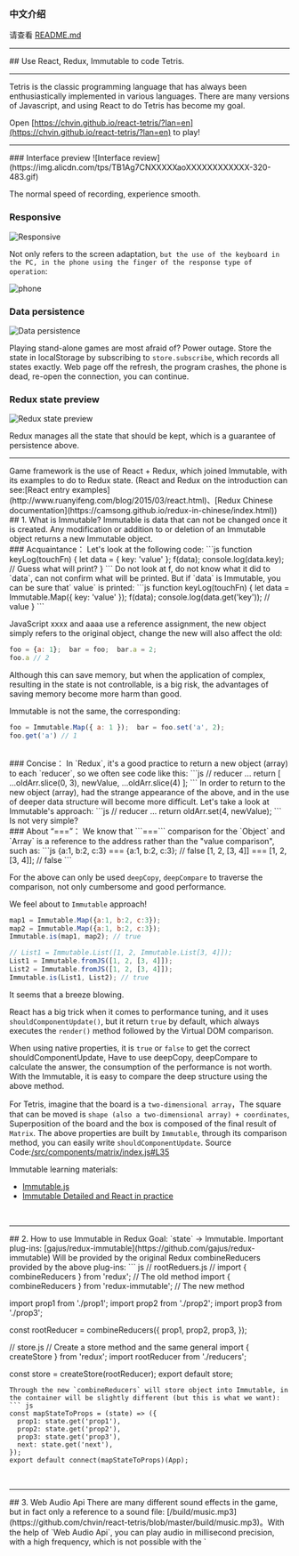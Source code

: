 ### 中文介绍
请查看 [README.md](https://github.com/chvin/react-tetris/blob/master/README.md)
<hr />
## Use React, Redux, Immutable to code Tetris.
<hr />
Tetris is the classic programming language that has always been enthusiastically implemented in various languages. There are many versions of Javascript, and using React to do Tetris has become my goal.

Open [https://chvin.github.io/react-tetris/?lan=en](https://chvin.github.io/react-tetris/?lan=en) to play!

<hr />
### Interface preview
![Interface review](https://img.alicdn.com/tps/TB1Ag7CNXXXXXaoXXXXXXXXXXXX-320-483.gif)

The normal speed of recording, experience smooth.
<br />
### Responsive
![Responsive](https://img.alicdn.com/tps/TB1AdjZNXXXXXcCapXXXXXXXXXX-480-343.gif)

Not only refers to the screen adaptation, `but the use of the keyboard in the PC, in the phone using the finger of the response type of operation`:

![phone](https://img.alicdn.com/tps/TB1kvJyOVXXXXbhaFXXXXXXXXXX-320-555.gif)
<br />
### Data persistence
![Data persistence](https://img.alicdn.com/tps/TB1EY7cNXXXXXXraXXXXXXXXXXX-320-399.gif)

Playing stand-alone games are most afraid of? Power outage. Store the state in localStorage by subscribing to `store.subscribe`, which records all states exactly. Web page off the refresh, the program crashes, the phone is dead, re-open the connection, you can continue.
<br />
### Redux state preview
![Redux state preview](https://img.alicdn.com/tps/TB1hGQqNXXXXXX3XFXXXXXXXXXX-640-381.gif)

Redux manages all the state that should be kept, which is a guarantee of persistence above.
<br />
<hr />
Game framework is the use of React + Redux, which joined Immutable, with its examples to do to Redux state. (React and Redux on the introduction can see:[React entry examples](http://www.ruanyifeng.com/blog/2015/03/react.html)、[Redux Chinese documentation](https://camsong.github.io/redux-in-chinese/index.html))
<br />
## 1. What is Immutable?
Immutable is data that can not be changed once it is created. Any modification or addition to or deletion of an Immutable object returns a new Immutable object.
<br />
### Acquaintance：
Let's look at the following code:
```js
function keyLog(touchFn) {
  let data = { key: 'value' };
  f(data);
  console.log(data.key); // Guess what will print?
}
```
Do not look at f, do not know what it did to `data`, can not confirm what will be printed. But if `data` is Immutable, you can be sure that` value` is printed:
```js
function keyLog(touchFn) {
  let data = Immutable.Map({ key: 'value' });
  f(data);
  console.log(data.get('key'));  // value
}
```

JavaScript xxxx and aaaa use a reference assignment, the new object simply refers to the original object, change the new will also affect the old:
```js
foo = {a: 1};  bar = foo;  bar.a = 2;
foo.a // 2
```
Although this can save memory, but when the application of complex, resulting in the state is not controllable, is a big risk, the advantages of saving memory become more harm than good.

Immutable is not the same, the corresponding:
```js
foo = Immutable.Map({ a: 1 });  bar = foo.set('a', 2);
foo.get('a') // 1
```
<br />
### Concise：
In `Redux`, it's a good practice to return a new object (array) to each `reducer`, so we often see code like this:
```js
// reducer
...
return [
   ...oldArr.slice(0, 3),
   newValue,
   ...oldArr.slice(4)
];
```
In order to return to the new object (array), had the strange appearance of the above, and in the use of deeper data structure will become more difficult.
Let's take a look at Immutable's approach:
```js
// reducer
...
return oldArr.set(4, newValue);
```
Is not very simple?
<br />
### About “===”：
We know that ```===``` comparison for the `Object` and `Array` is a reference to the address rather than the "value comparison", such as:
```js
{a:1, b:2, c:3} === {a:1, b:2, c:3}; // false
[1, 2, [3, 4]] === [1, 2, [3, 4]]; // false
```

For the above can only be used `deepCopy`, `deepCompare` to traverse the comparison, not only cumbersome and good performance.

We feel about to `Immutable` approach!
```js
map1 = Immutable.Map({a:1, b:2, c:3});
map2 = Immutable.Map({a:1, b:2, c:3});
Immutable.is(map1, map2); // true

// List1 = Immutable.List([1, 2, Immutable.List[3, 4]]);
List1 = Immutable.fromJS([1, 2, [3, 4]]);
List2 = Immutable.fromJS([1, 2, [3, 4]]);
Immutable.is(List1, List2); // true
```
It seems that a breeze blowing.

React has a big trick when it comes to performance tuning, and it uses `shouldComponentUpdate()`, but it return `true` by default, which always executes the `render()` method followed by the Virtual DOM comparison.

When using native properties, it is `true` or `false` to get the correct shouldComponentUpdate, Have to use deepCopy, deepCompare to calculate the answer, the consumption of the performance is not worth. With the Immutable, it is easy to compare the deep structure using the above method.

For Tetris, imagine that the board is a `two-dimensional array`，The square that can be moved is `shape (also a two-dimensional array) + coordinates`, Superposition of the board and the box is composed of the final result of `Matrix`. The above properties are built by `Immutable`, through its comparison method, you can easily write `shouldComponentUpdate`. Source Code:[/src/components/matrix/index.js#L35](https://github.com/chvin/react-tetris/blob/master/src/components/matrix/index.js#L35)

Immutable learning materials:
* [Immutable.js](http://facebook.github.io/immutable-js/)
* [Immutable Detailed and React in practice](https://github.com/camsong/blog/issues/3)

<br />
<hr />
## 2. How to use Immutable in Redux
Goal: `state` -> Immutable.
Important plug-ins: [gajus/redux-immutable](https://github.com/gajus/redux-immutable)
Will be provided by the original Redux combineReducers provided by the above plug-ins:
``` js
// rootReduers.js
// import { combineReducers } from 'redux'; // The old method
import { combineReducers } from 'redux-immutable'; // The new method

import prop1 from './prop1';
import prop2 from './prop2';
import prop3 from './prop3';

const rootReducer = combineReducers({
  prop1, prop2, prop3,
});


// store.js
// Create a store method and the same general
import { createStore } from 'redux';
import rootReducer from './reducers';

const store = createStore(rootReducer);
export default store;
```
Through the new `combineReducers` will store object into Immutable, in the container will be slightly different (but this is what we want):
``` js
const mapStateToProps = (state) => ({
  prop1: state.get('prop1'),
  prop2: state.get('prop2'),
  prop3: state.get('prop3'),
  next: state.get('next'),
});
export default connect(mapStateToProps)(App);
```

<br />
<hr />
## 3. Web Audio Api
There are many different sound effects in the game, but in fact only a reference to a sound file: [/build/music.mp3](https://github.com/chvin/react-tetris/blob/master/build/music.mp3)。With the help of `Web Audio Api`, you can play audio in millisecond precision, with a high frequency, which is not possible with the `<audio>` tag. Press the arrow keys to move the box while the game is in progress, you can hear high-frequency sound.

![Web audio advanced](https://img.alicdn.com/tps/TB1fYgzNXXXXXXnXpXXXXXXXXXX-633-358.png)

`WAA` is a new set of relatively independent interface system, the audio file has a higher processing power and more professional built-in audio effects, is the W3C recommended interface, can deal with professional "sound speed, volume, environment, sound visualization, High-frequency, sound to "and other needs, the following figure describes the use of WAA process.

![Process](https://img.alicdn.com/tps/TB1nBf1NXXXXXagapXXXXXXXXXX-520-371.png)

Where Source represents an audio source, Destination represents the final output, and multiple Source compose the Destination.
Source Code:[/src/unit/music.js](https://github.com/chvin/react-tetris/blob/master/src/unit/music.js) To achieve ajax loading mp3, and to WAA, control the playback process.

`WAA` support in the latest 2 versions of each browser([CanIUse](http://caniuse.com/#search=webaudio))

![browser compatibility](https://img.alicdn.com/tps/TB15z4VOVXXXXahaXXXXXXXXXXX-679-133.png)

IE camp can be seen with most of the Andrews machine can not be used, the other ok.

Web Audio Api learning materials:
* [Web audio concepts and usage| MDN](https://developer.mozilla.org/en-US/docs/Web/API/Web_Audio_API)
* [Getting Started with Web Audio API](http://www.html5rocks.com/en/tutorials/webaudio/intro/)

<br />
<hr />
## 4. Game on the experience of optimization
* Experience:
	* Press the arrow keys to move the level of vertical and horizontal movement of the trigger frequency is different, the game can define the trigger frequency, instead of the original event frequency, the source code:[/src/unit/event.js](https://github.com/chvin/react-tetris/blob/master/src/unit/event.js) ;
	* Left and right to move the delay can drop the speed, but when moving in the wall smaller delay; in the speed of 6 through the delay will ensure a complete horizontal movement in a row;
	* The `touchstart` and `mousedown` events are also registered for the button for responsive games. When `touchstart` occurs, `mousedown` is not triggered, and when `mousedown` occurs, the `mouseup` simulator `mouseup` will also be listened to as `mouseup`, since the mouse-removed event element can not fire. Source Code:[/src/components/keyboard/index.js](https://github.com/chvin/react-tetris/blob/master/src/components/keyboard/index.js);
	* The `visibilitychange` event, when the page is hidden\switch, the game will not proceed, switch back will continue, the `focus` state has also been written into the Redux. So when playing with the phone to `call`, the progress of the game will be saved; PC open the game do not hear any other gameover, which is a bit like `ios` application switch;
	* In the game `any` time to refresh the page, (such as the elimination of the box, the end of the game) can restore the current state;
	* The only game used in the picture is ![image](https://img.alicdn.com/tps/TB1qq7kNXXXXXacXFXXXXXXXXXX-400-186.png), the other is CSS;
	* Game compatible with Chrome, Firefox, IE9 +, Edge, etc .;
* Rules：
	* You can specify the initial board (ten levels) and speed (six levels) when the game does not start;
	* 100 points for 1 line, 300 points for 2 lines, 700 points for 3 lines, 1500 points for 4 lines;
	* The drop speed of the box increases with the number of rows eliminated (one level for every 20 lines);

<br />
<hr />
## 5. Experience in Development
* For all `component` are written `shouldComponentUpdate`, on the phone's performance is relatively significant improvement. Large and medium-sized applications in the face of performance problems, write `shouldComponentUpdate` will help you.
* `Stateless Functional Components`([Stateless Functional Components](https://medium.com/@joshblack/stateless-components-in-react-0-14-f9798f8b992d#.xjqnbfx4e)) is no lifecycle. And because the above factors, all components need to life cycle shouldComponentUpdate, so no stateless components.
* In the `webpack.config.js` devServer attribute to write `host: '0.0.0.0'`, can be used in the development of ip visit, not limited to localhost;
* Redux in the `store` not only connect to the method passed to `container`, you can jump out of the component, in other documents out to do flow control (dispatch), the source code:[/src/control/states.js](https://github.com/chvin/react-tetris/blob/master/src/control/states.js)；
* React + Redux do with the persistence is very convenient, as long as the redux state of storage, reduers do read in each of the initialization time.
* By configuring `.eslintrc.js` and `webpack.config.js`, the `ESLint` test is integrated in the project. Using ESLint allows coding to be written to specifications, effectively controlling code quality. Code that does not conform to the specifications can be found through the IDE and the console at development time (or build time). reference:[Airbnb React/JSX Style Guide](https://github.com/airbnb/javascript/tree/master/react)；

<br />
<hr />
## 6. Summary
* As a React hand application, in the realization of the process found a small "box" or a lot of details can be optimized and polished, this time is a test of a front-end engineers and the skill of the time carefully.
* Optimization of the direction of both React itself, such as what state is stored by the Redux, which states to the state of the component like; and out of the framework of the product can have a lot of features to play, in order to meet your needs, these will be natural propulsion technology development of.
* An application from scratch, the function slowly accumulate bit by bit, it will build into a high-rise, do not fear it difficult to have the idea to knock on it. ^_^

<br />
<hr />
## 7. Development
### Install
```
npm install
```
### Run
```
npm start
```
open [http://0.0.0.0:8080/](http://0.0.0.0:8080/)
### multi-language
In the [i18n.json](https://github.com/chvin/react-tetris/blob/master/i18n.json) configuration in the multi-language environment, the use of "lan" parameter matching language such as: `https://chvin.github.io/react-tetris/?lan=en`
### Build
* Mac:
```
npm run build
```
* Windows:
```
npm run windowsBuild
```

Build the results in the build folder.


